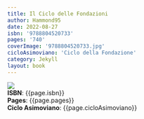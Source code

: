 ```yaml
---
title: Il Ciclo delle Fondazioni
author: Hammond95
date: 2022-08-27
isbn: '9788804520733'
pages: '740'
coverImage: '9788804520733.jpg'
cicloAsimoviano: 'Ciclo della Fondazione'
category: Jekyll
layout: book
---
```

<img src="{{site.baseurl}}/assets/bookCovers/{{page.coverImage}}" class="book-cover-image" /> <br/>
<span><b>ISBN</b>: {{page.isbn}}</span> <br/>
<span><b>Pages</b>: {{page.pages}}</span> <br/>
<span><b>Ciclo Asimoviano</b>: {{page.cicloAsimoviano}}</span> <br/>